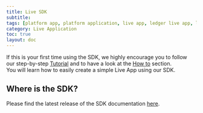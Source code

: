 ```yaml
---
title: Live SDK
subtitle:
tags: [platform app, platform application, live app, ledger live app, live application, SDK]
category: Live Application
toc: true
layout: doc
---
```


If this is your first time using the SDK, we highly encourage you to follow our step-by-step [Tutorial](https://developers.ledger.com/docs/platform-app/tutorial/introduction/) and to have a look at the [How to](https://developers.ledger.com/docs/platform-app/howto/setup/) section. <br>
You will learn how to easily create a simple Live App using our SDK.


## Where is the SDK?
Please find the latest release of the SDK documentation <a href="https://github.com/LedgerHQ/live-app-sdk/blob/main/docs/reference/modules.md" target="_blank">here</a>.  
